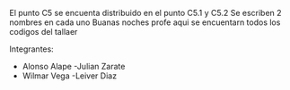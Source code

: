El punto C5 se encuenta distribuido en el punto C5.1 y C5.2  Se escriben 2 nombres en cada uno
Buanas noches profe aqui se encuentarn todos los codigos  del tallaer

Integrantes:
- Alonso Alape
-Julian Zarate
- Wilmar Vega
-Leiver Diaz

